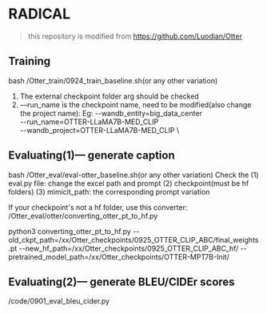 # RADICAL

> this repository is modified from https://github.com/Luodian/Otter

## Training
bash /Otter_train/0924_train_baseline.sh(or any other variation)

1. The external checkpoint folder arg should be checked
2. —run_name is the checkpoint name, need to be modified(also change the project name):
Eg:
--wandb_entity=big_data_center \
--run_name=OTTER-LLaMA7B-MED_CLIP \
--wandb_project=OTTER-LLaMA7B-MED_CLIP \

## Evaluating(1)— generate caption
bash /Otter_eval/eval-otter_baseline.sh(or any other variation)
Check the 
(1) eval.py file: change the excel path and prompt
(2) checkpoint(must be hf folders)
(3) mimicit_path: the corresponding prompt variation

If your checkpoint's not a hf folder, use this converter:
/Otter_eval/otter/converting_otter_pt_to_hf.py

python3 converting_otter_pt_to_hf.py --old_ckpt_path=/xx/Otter_checkpoints/0925_OTTER_CLIP_ABC/final_weights.pt --new_hf_path=/xx/Otter_checkpoints/0925_OTTER_CLIP_ABC_hf/ --pretrained_model_path=/xx/Otter_checkpoints/OTTER-MPT7B-Init/


## Evaluating(2)— generate BLEU/CIDEr scores
/code/0901_eval_bleu_cider.py

